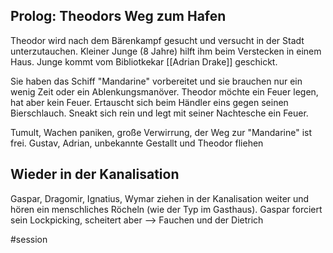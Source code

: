 ## Prolog: Theodors Weg zum Hafen

Theodor wird nach dem Bärenkampf gesucht und versucht in der Stadt unterzutauchen. Kleiner Junge (8 Jahre) hilft ihm beim Verstecken in einem Haus.
Junge kommt vom Bibliotkekar [[Adrian Drake]] geschickt. 

Sie haben das Schiff "Mandarine" vorbereitet und sie brauchen nur ein wenig Zeit oder ein Ablenkungsmanöver. Theodor möchte ein Feuer legen, hat aber kein Feuer.
Ertauscht sich beim Händler eins gegen seinen Bierschlauch. Sneakt sich rein und legt mit seiner Nachtesche ein Feuer.

Tumult, Wachen paniken, große Verwirrung, der Weg zur "Mandarine" ist frei. Gustav, Adrian, unbekannte Gestallt und Theodor fliehen

## Wieder in der Kanalisation
Gaspar, Dragomir, Ignatius, Wymar ziehen in der Kanalisation weiter und hören ein menschliches Röcheln (wie der Typ im Gasthaus). Gaspar forciert sein Lockpicking, scheitert aber --> Fauchen und der Dietrich 


#session 
